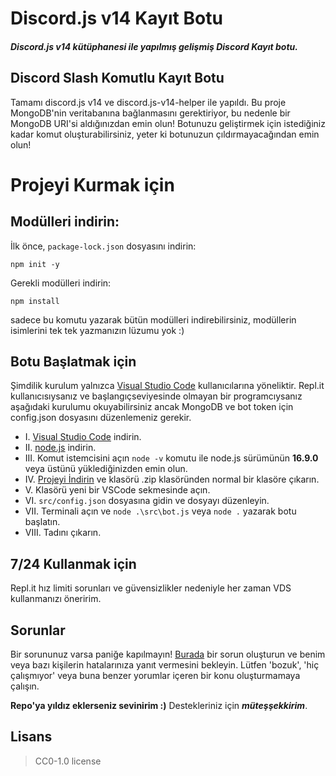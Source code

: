 # Discord.js v14 Kayıt Botu
<h5>Discord.js v14 kütüphanesi ile yapılmış gelişmiş Discord Kayıt botu.</h5>

<h2>Discord Slash Komutlu Kayıt Botu</h2>
Tamamı discord.js v14 ve discord.js-v14-helper ile yapıldı. Bu proje MongoDB'nin veritabanına bağlanmasını gerektiriyor, bu nedenle bir MongoDB URI'si aldığınızdan emin olun! Botunuzu geliştirmek için istediğiniz kadar komut oluşturabilirsiniz, yeter ki botunuzun çıldırmayacağından emin olun!

# Projeyi Kurmak için

## Modülleri indirin:
İlk önce, `package-lock.json` dosyasını indirin:
```shell
npm init -y
```

Gerekli modülleri indirin:

```shell
npm install
```
sadece bu komutu yazarak bütün modülleri indirebilirsiniz, modüllerin isimlerini tek tek yazmanızın lüzumu yok :)

## Botu Başlatmak için
Şimdilik kurulum yalnızca [Visual Studio Code](https://code.visualstudio.com/) kullanıcılarına yöneliktir. Repl.it kullanıcısıysanız ve başlangıç ​​seviyesinde olmayan bir programcıysanız aşağıdaki kurulumu okuyabilirsiniz ancak MongoDB ve bot token için config.json dosyasını düzenlemeniz gerekir.
- I. [Visual Studio Code](https://code.visualstudio.com/) indirin.
- II. [node.js](https://nodejs.org/en/download/) indirin.
- III. Komut istemcisini açın `node -v` komutu ile node.js sürümünün **16.9.0** veya üstünü yüklediğinizden emin olun.
- IV. [Projeyi İndirin](https://github.com/justthendra/discord.js-v14-slash-kayit-botu) ve klasörü .zip klasöründen normal bir klasöre çıkarın.
- V. Klasörü yeni bir VSCode sekmesinde açın.
- VI. `src/config.json` dosyasına gidin ve dosyayı düzenleyin.
- VII. Terminali açın ve `node .\src\bot.js` veya `node .` yazarak botu başlatın.
- VIII. Tadını çıkarın.

## 7/24 Kullanmak için
Repl.it hız limiti sorunları ve güvensizlikler nedeniyle her zaman VDS kullanmanızı öneririm.

## Sorunlar
Bir sorununuz varsa paniğe kapılmayın! [Burada](https://github.com/justthendra/discord.js-v14-slash-kayit-botu/issues) bir sorun oluşturun ve benim veya bazı kişilerin hatalarınıza yanıt vermesini bekleyin.
Lütfen 'bozuk', 'hiç çalışmıyor' veya buna benzer yorumlar içeren bir konu oluşturmamaya çalışın.

**Repo'ya yıldız eklerseniz sevinirim :)**
Destekleriniz için ***müteşşekkirim***.

## Lisans
> CC0-1.0 license

